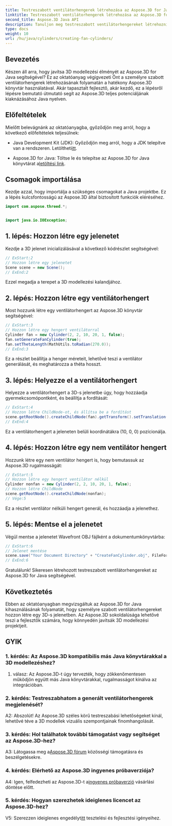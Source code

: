 ```yaml
---
title: Testreszabott ventilátorhengerek létrehozása az Aspose.3D for Java segítségével
linktitle: Testreszabott ventilátorhengerek létrehozása az Aspose.3D for Java segítségével
second_title: Aspose.3D Java API
description: Tanuljon meg testreszabott ventilátorhengereket létrehozni Java nyelven az Aspose.3D segítségével. Emelje fel 3D modellező játékát könnyedén.
type: docs
weight: 10
url: /hu/java/cylinders/creating-fan-cylinders/
---
```

## Bevezetés

Készen áll arra, hogy javítsa 3D modellezési élményét az Aspose.3D for Java segítségével? Ez az oktatóanyag végigvezeti Önt a személyre szabott ventilátorhengerek létrehozásának folyamatán a hatékony Aspose.3D könyvtár használatával. Akár tapasztalt fejlesztő, akár kezdő, ez a lépésről lépésre bemutató útmutató segít az Aspose.3D teljes potenciáljának kiaknázásához Java nyelven.

## Előfeltételek

Mielőtt belevágnánk az oktatóanyagba, győződjön meg arról, hogy a következő előfeltételek teljesülnek:

- Java Development Kit (JDK): Győződjön meg arról, hogy a JDK telepítve van a rendszeren. Letöltheti[itt](https://www.oracle.com/java/technologies/javase-downloads.html).

-  Aspose.3D for Java: Töltse le és telepítse az Aspose.3D for Java könyvtárat a[letöltési link](https://releases.aspose.com/3d/java/).

## Csomagok importálása

Kezdje azzal, hogy importálja a szükséges csomagokat a Java projektbe. Ez a lépés kulcsfontosságú az Aspose.3D által biztosított funkciók eléréséhez.

```java
import com.aspose.threed.*;


import java.io.IOException;
```

## 1. lépés: Hozzon létre egy jelenetet

Kezdje a 3D jelenet inicializálásával a következő kódrészlet segítségével:

```java
// ExStart:2
// Hozzon létre egy jelenetet
Scene scene = new Scene();
// ExEnd:2
```

Ezzel megadja a terepet a 3D modellezési kalandjához.

## 2. lépés: Hozzon létre egy ventilátorhengert

Most hozzunk létre egy ventilátorhengert az Aspose.3D könyvtár segítségével:

```java
// ExStart:3
// Hozzon létre egy hengert ventilátorral
Cylinder fan = new Cylinder(2, 2, 10, 20, 1, false);
fan.setGenerateFanCylinder(true);
fan.setThetaLength(MathUtils.toRadian(270.0));
// ExEnd:3
```

Ez a részlet beállítja a henger méreteit, lehetővé teszi a ventilátor generálását, és meghatározza a théta hosszt.

## 3. lépés: Helyezze el a ventilátorhengert

Helyezze a ventilátorhengert a 3D-s jelenetbe úgy, hogy hozzáadja gyermekcsomópontként, és beállítja a fordítását:

```java
// ExStart:4
// Hozzon létre ChildNode-ot, és állítsa be a fordítást
scene.getRootNode().createChildNode(fan).getTransform().setTranslation(10, 0, 0);
// ExEnd:4
```

Ez a ventilátorhengert a jeleneten belüli koordinátákra (10, 0, 0) pozícionálja.

## 4. lépés: Hozzon létre egy nem ventilátor hengert

Hozzunk létre egy nem ventilátor hengert is, hogy bemutassuk az Aspose.3D rugalmasságát:

```java
// ExStart:5
// Hozzon létre egy hengert ventilátor nélkül
Cylinder nonfan = new Cylinder(2, 2, 10, 20, 1, false);
// Hozzon létre ChildNode
scene.getRootNode().createChildNode(nonfan);
// Vége:5
```

Ez a részlet ventilátor nélküli hengert generál, és hozzáadja a jelenethez.

## 5. lépés: Mentse el a jelenetet

Végül mentse a jelenetet Wavefront OBJ fájlként a dokumentumkönyvtárba:

```java
// ExStart:6
// Jelenet mentése
scene.save("Your Document Directory" + "CreateFanCylinder.obj", FileFormat.WAVEFRONTOBJ);
// ExEnd:6
```

Gratulálunk! Sikeresen létrehozott testreszabott ventilátorhengereket az Aspose.3D for Java segítségével.

## Következtetés

Ebben az oktatóanyagban megvizsgáltuk az Aspose.3D for Java kihasználásának folyamatát, hogy személyre szabott ventilátorhengereket hozzon létre egy 3D-s jelenetben. Az Aspose.3D sokoldalúsága lehetővé teszi a fejlesztők számára, hogy könnyedén javítsák 3D modellezési projektjeit.

## GYIK

### 1. kérdés: Az Aspose.3D kompatibilis más Java könyvtárakkal a 3D modellezéshez?

1. válasz: Az Aspose.3D-t úgy tervezték, hogy zökkenőmentesen működjön együtt más Java könyvtárakkal, rugalmasságot kínálva az integrációban.

### 2. kérdés: Testreszabhatom a generált ventilátorhengerek megjelenését?

A2: Abszolút! Az Aspose.3D széles körű testreszabási lehetőségeket kínál, lehetővé téve a 3D modellek vizuális szempontjainak finomhangolását.

### 3. kérdés: Hol találhatok további támogatást vagy segítséget az Aspose.3D-hez?

 A3: Látogassa meg a[Aspose.3D fórum](https://forum.aspose.com/c/3d/18) közösségi támogatásra és beszélgetésekre.

### 4. kérdés: Elérhető az Aspose.3D ingyenes próbaverziója?

 A4: Igen, felfedezheti az Aspose.3D-t a[ingyenes próbaverzió](https://releases.aspose.com/) vásárlási döntése előtt.

### 5. kérdés: Hogyan szerezhetek ideiglenes licencet az Aspose.3D-hez?

 V5: Szerezzen ideiglenes engedélyt[itt](https://purchase.aspose.com/temporary-license/) tesztelési és fejlesztési igényeihez.